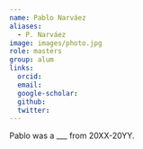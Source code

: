 ```yaml
---
name: Pablo Narváez
aliases:
  - P. Narváez
image: images/photo.jpg
role: masters
group: alum
links:
  orcid: 
  email: 
  google-scholar: 
  github: 
  twitter: 
---
```


Pablo was a ___ from 20XX-20YY.